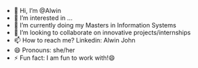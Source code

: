 - 👋 Hi, I’m @Alwin
- 👀 I’m interested in ...
- 🌱 I’m currently doing my Masters in Information Systems
- 💞️ I’m looking to collaborate on innovative projects/internships
- 📫 How to reach me? Linkedin: Alwin John
- 😄 Pronouns: she/her
- ⚡ Fun fact: I am fun to work with!😄

<!---
Alwin-John10/Alwin-John10 is a ✨ special ✨ repository because its `README.md` (this file) appears on your GitHub profile.
You can click the Preview link to take a look at your changes.
--->
